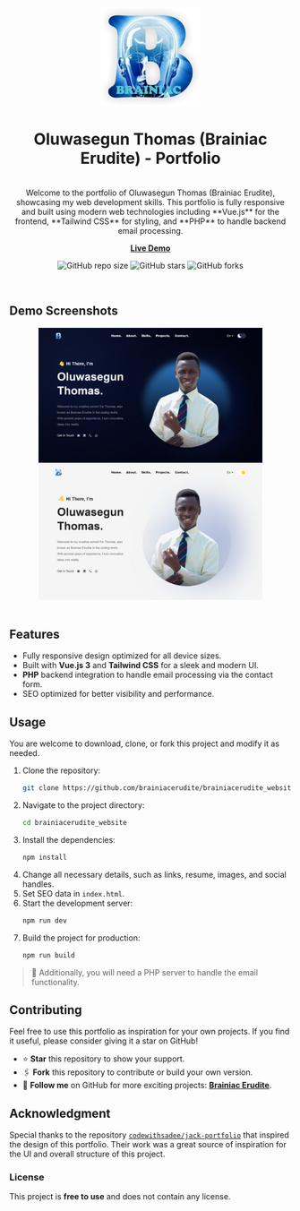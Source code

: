 <div align="center">

  <br />
  
  <img src="./readme-images/logo.png" alt="Logo" />

  <h1 align="center">Oluwasegun Thomas (Brainiac Erudite) - Portfolio</h1>

</div>

<br />

<div align="center">
  Welcome to the portfolio of Oluwasegun Thomas (Brainiac Erudite), showcasing my web development skills. This portfolio is fully responsive and built using modern web technologies including **Vue.js** for the frontend, **Tailwind CSS** for styling, and **PHP** to handle backend email processing.

<a href="https://brainiacerudite.com/"><strong>Live Demo</strong></a>

![GitHub repo size](https://img.shields.io/github/repo-size/brainiacerudite/brainiacerudite_website)
![GitHub stars](https://img.shields.io/github/stars/brainiacerudite/brainiacerudite_website?style=social)
![GitHub forks](https://img.shields.io/github/forks/brainiacerudite/brainiacerudite_website?style=social)

</div>

<br />

## Demo Screenshots

<div align="center">
  <img src="./readme-images/brainiacerudite.com_%20(1).png" width="400" alt="Home page screenshot" />
  <img src="./readme-images/brainiacerudite.com_%20(2).png" width="400" alt="Contact page screenshot" />
</div>

<br />

## Features

- Fully responsive design optimized for all device sizes.
- Built with **Vue.js 3** and **Tailwind CSS** for a sleek and modern UI.
- **PHP** backend integration to handle email processing via the contact form.
- SEO optimized for better visibility and performance.

## Usage

You are welcome to download, clone, or fork this project and modify it as needed.

1. Clone the repository:
   ```bash
   git clone https://github.com/brainiacerudite/brainiacerudite_website.git
   ```
2. Navigate to the project directory:
   ```bash
   cd brainiacerudite_website
   ```
3. Install the dependencies:
   ```bash
   npm install
   ```
4. Change all necessary details, such as links, resume, images, and social handles.
5. Set SEO data in `index.html`.
6. Start the development server:
   ```bash
   npm run dev
   ```
7. Build the project for production:
   ```bash
   npm run build
   ```

> 🔔 Additionally, you will need a PHP server to handle the email functionality.

## Contributing

Feel free to use this portfolio as inspiration for your own projects. If you find it useful, please consider giving it a star on GitHub!

- ⭐ **Star** this repository to show your support.
- 🖇️ **Fork** this repository to contribute or build your own version.
- 👤 **Follow me** on GitHub for more exciting projects: **[Brainiac Erudite](https://github.com/brainiacerudite)**.

## Acknowledgment

Special thanks to the repository [`codewithsadee/jack-portfolio`](https://github.com/codewithsadee/jack-portfolio) that inspired the design of this portfolio. Their work was a great source of inspiration for the UI and overall structure of this project.

### License

This project is **free to use** and does not contain any license.
